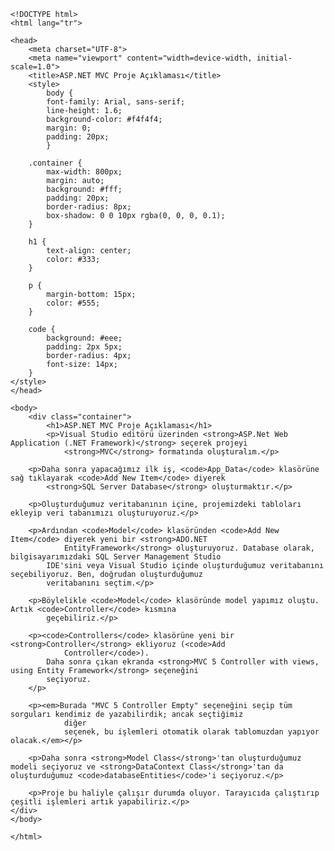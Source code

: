     <!DOCTYPE html>
    <html lang="tr">

    <head>
        <meta charset="UTF-8">
        <meta name="viewport" content="width=device-width, initial-scale=1.0">
        <title>ASP.NET MVC Proje Açıklaması</title>
        <style>
            body {
            font-family: Arial, sans-serif;
            line-height: 1.6;
            background-color: #f4f4f4;
            margin: 0;
            padding: 20px;
            }

        .container {
            max-width: 800px;
            margin: auto;
            background: #fff;
            padding: 20px;
            border-radius: 8px;
            box-shadow: 0 0 10px rgba(0, 0, 0, 0.1);
        }

        h1 {
            text-align: center;
            color: #333;
        }

        p {
            margin-bottom: 15px;
            color: #555;
        }

        code {
            background: #eee;
            padding: 2px 5px;
            border-radius: 4px;
            font-size: 14px;
        }
    </style>
    </head>

    <body>
        <div class="container">
            <h1>ASP.NET MVC Proje Açıklaması</h1>
            <p>Visual Studio editörü üzerinden <strong>ASP.Net Web Application (.NET Framework)</strong> seçerek projeyi
                <strong>MVC</strong> formatında oluşturalım.</p>

        <p>Daha sonra yapacağımız ilk iş, <code>App_Data</code> klasörüne sağ tıklayarak <code>Add New Item</code> diyerek
            <strong>SQL Server Database</strong> oluşturmaktır.</p>

        <p>Oluşturduğumuz veritabanının içine, projemizdeki tabloları ekleyip veri tabanımızı oluşturuyoruz.</p>

        <p>Ardından <code>Model</code> klasöründen <code>Add New Item</code> diyerek yeni bir <strong>ADO.NET
                EntityFramework</strong> oluşturuyoruz. Database olarak, bilgisayarımızdaki SQL Server Management Studio
            IDE'sini veya Visual Studio içinde oluşturduğumuz veritabanını seçebiliyoruz. Ben, doğrudan oluşturduğumuz
            veritabanını seçtim.</p>

        <p>Böylelikle <code>Model</code> klasöründe model yapımız oluştu. Artık <code>Controller</code> kısmına
            geçebiliriz.</p>

        <p><code>Controllers</code> klasörüne yeni bir <strong>Controller</strong> ekliyoruz (<code>Add
                Controller</code>).
            Daha sonra çıkan ekranda <strong>MVC 5 Controller with views, using Entity Framework</strong> seçeneğini
            seçiyoruz.
        </p>

        <p><em>Burada "MVC 5 Controller Empty" seçeneğini seçip tüm sorguları kendimiz de yazabilirdik; ancak seçtiğimiz
                diğer
                seçenek, bu işlemleri otomatik olarak tablomuzdan yapıyor olacak.</em></p>

        <p>Daha sonra <strong>Model Class</strong>'tan oluşturduğumuz modeli seçiyoruz ve <strong>DataContext Class</strong>'tan da oluşturduğumuz <code>databaseEntities</code>'i seçiyoruz.</p>

        <p>Proje bu haliyle çalışır durumda oluyor. Tarayıcıda çalıştırıp çeşitli işlemleri artık yapabiliriz.</p>
    </div>
    </body>

    </html>

